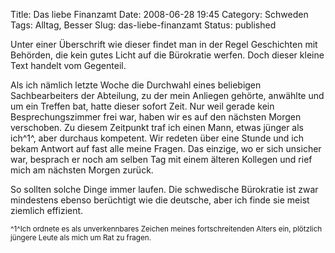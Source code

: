 Title: Das liebe Finanzamt
Date: 2008-06-28 19:45
Category: Schweden
Tags: Alltag, Besser
Slug: das-liebe-finanzamt
Status: published

Unter einer Überschrift wie dieser findet man in der Regel Geschichten
mit Behörden, die kein gutes Licht auf die Bürokratie werfen. Doch
dieser kleine Text handelt vom Gegenteil.

Als ich nämlich letzte Woche die Durchwahl eines beliebigen
Sachbearbeiters der Abteilung, zu der mein Anliegen gehörte, anwählte
und um ein Treffen bat, hatte dieser sofort Zeit. Nur weil gerade kein
Besprechungszimmer frei war, haben wir es auf den nächsten Morgen
verschoben. Zu diesem Zeitpunkt traf ich einen Mann, etwas jünger als
ich^1^, aber durchaus kompetent. Wir redeten über eine Stunde und ich
bekam Antwort auf fast alle meine Fragen. Das einzige, wo er sich
unsicher war, besprach er noch am selben Tag mit einem älteren Kollegen
und rief mich am nächsten Morgen zurück.

So sollten solche Dinge immer laufen. Die schwedische Bürokratie ist
zwar mindestens ebenso berüchtigt wie die deutsche, aber ich finde sie
meist ziemlich effizient.

<small>^1^Ich ordnete es als unverkennbares Zeichen meines
fortschreitenden Alters ein, plötzlich jüngere Leute als mich um Rat zu
fragen.</small>

